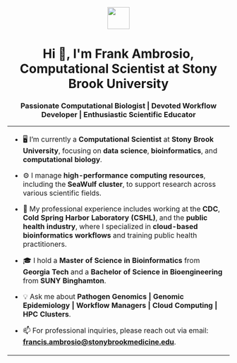 <p align="center">
  <picture align="center">
    <img align="center" src="https://avatars.githubusercontent.com/u/50809249?s=200&v=4" width="50px">
  </picture>
</p>

<h1 align="center">Hi 👋, I'm Frank Ambrosio, Computational Scientist at Stony Brook University</h1>
<h3 align="center">Passionate Computational Biologist | Devoted Workflow Developer | Enthusiastic Scientific Educator</h3>

<table align="center">
<tr border="none">
<td width="50%" align="left">

- 🖥️ I’m currently a **Computational Scientist** at **Stony Brook University**, focusing on **data science**, **bioinformatics**, and **computational biology**.

- ⚙️ I manage **high-performance computing resources**, including the **SeaWulf cluster**, to support research across various scientific fields.

- 🌟 My professional experience includes working at the **CDC**, **Cold Spring Harbor Laboratory (CSHL)**, and the **public health industry**, where I specialized in **cloud-based bioinformatics workflows** and training public health practitioners.

- 🎓 I hold a **Master of Science in Bioinformatics** from **Georgia Tech** and a **Bachelor of Science in Bioengineering** from **SUNY Binghamton**.

- 💡 Ask me about **Pathogen Genomics | Genomic Epidemiology | Workflow Managers | Cloud Computing | HPC Clusters**.

- 📫 For professional inquiries, please reach out via email: **francis.ambrosio@stonybrookmedicine.edu**.
